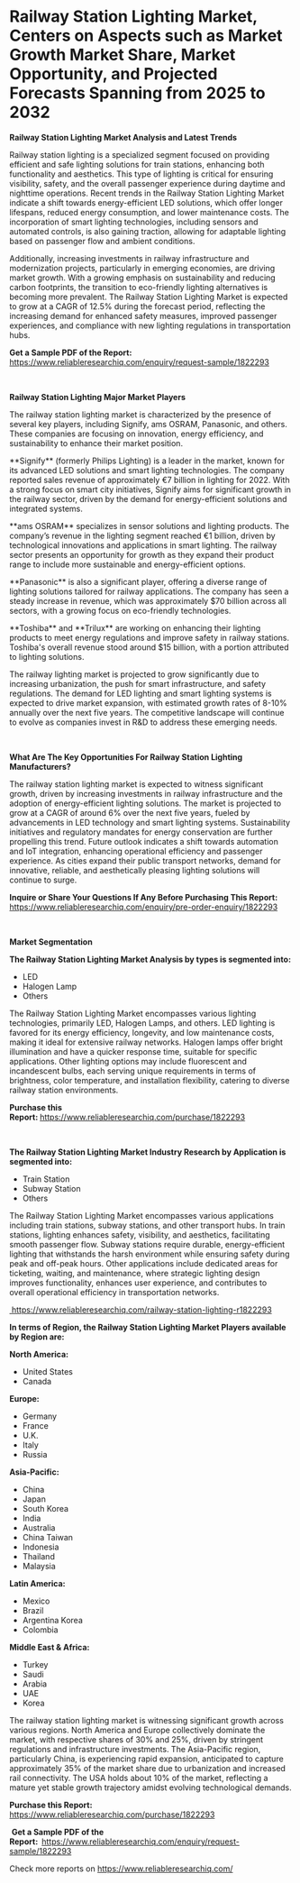<p><h1>Railway Station Lighting Market, Centers on Aspects such as Market Growth Market Share, Market Opportunity, and Projected Forecasts Spanning from 2025 to 2032</h1></p><p><strong>Railway Station Lighting Market Analysis and Latest Trends</strong></p>
<p><p>Railway station lighting is a specialized segment focused on providing efficient and safe lighting solutions for train stations, enhancing both functionality and aesthetics. This type of lighting is critical for ensuring visibility, safety, and the overall passenger experience during daytime and nighttime operations. Recent trends in the Railway Station Lighting Market indicate a shift towards energy-efficient LED solutions, which offer longer lifespans, reduced energy consumption, and lower maintenance costs. The incorporation of smart lighting technologies, including sensors and automated controls, is also gaining traction, allowing for adaptable lighting based on passenger flow and ambient conditions.</p><p>Additionally, increasing investments in railway infrastructure and modernization projects, particularly in emerging economies, are driving market growth. With a growing emphasis on sustainability and reducing carbon footprints, the transition to eco-friendly lighting alternatives is becoming more prevalent. The Railway Station Lighting Market is expected to grow at a CAGR of 12.5% during the forecast period, reflecting the increasing demand for enhanced safety measures, improved passenger experiences, and compliance with new lighting regulations in transportation hubs.</p></p>
<p><strong>Get a Sample PDF of the Report:&nbsp;</strong> <a href="https://www.reliableresearchiq.com/enquiry/request-sample/1822293?utm_campaign=2983&utm_medium=2&utm_source=Github&utm_content=ia&utm_term=04042025&utm_id=railway-station-lighting">https://www.reliableresearchiq.com/enquiry/request-sample/1822293</a></p>
<p>&nbsp;</p>
<p><strong>Railway Station Lighting Major Market Players</strong></p>
<p><p>The railway station lighting market is characterized by the presence of several key players, including Signify, ams OSRAM, Panasonic, and others. These companies are focusing on innovation, energy efficiency, and sustainability to enhance their market position.</p><p>**Signify** (formerly Philips Lighting) is a leader in the market, known for its advanced LED solutions and smart lighting technologies. The company reported sales revenue of approximately €7 billion in lighting for 2022. With a strong focus on smart city initiatives, Signify aims for significant growth in the railway sector, driven by the demand for energy-efficient solutions and integrated systems.</p><p>**ams OSRAM** specializes in sensor solutions and lighting products. The company’s revenue in the lighting segment reached €1 billion, driven by technological innovations and applications in smart lighting. The railway sector presents an opportunity for growth as they expand their product range to include more sustainable and energy-efficient options.</p><p>**Panasonic** is also a significant player, offering a diverse range of lighting solutions tailored for railway applications. The company has seen a steady increase in revenue, which was approximately $70 billion across all sectors, with a growing focus on eco-friendly technologies.</p><p>**Toshiba** and **Trilux** are working on enhancing their lighting products to meet energy regulations and improve safety in railway stations. Toshiba's overall revenue stood around $15 billion, with a portion attributed to lighting solutions.</p><p>The railway lighting market is projected to grow significantly due to increasing urbanization, the push for smart infrastructure, and safety regulations. The demand for LED lighting and smart lighting systems is expected to drive market expansion, with estimated growth rates of 8-10% annually over the next five years. The competitive landscape will continue to evolve as companies invest in R&D to address these emerging needs.</p></p>
<p>&nbsp;</p>
<p><strong>What Are The Key Opportunities For Railway Station Lighting Manufacturers?</strong></p>
<p><p>The railway station lighting market is expected to witness significant growth, driven by increasing investments in railway infrastructure and the adoption of energy-efficient lighting solutions. The market is projected to grow at a CAGR of around 6% over the next five years, fueled by advancements in LED technology and smart lighting systems. Sustainability initiatives and regulatory mandates for energy conservation are further propelling this trend. Future outlook indicates a shift towards automation and IoT integration, enhancing operational efficiency and passenger experience. As cities expand their public transport networks, demand for innovative, reliable, and aesthetically pleasing lighting solutions will continue to surge.</p></p>
<p><strong>Inquire or Share Your Questions If Any Before Purchasing This Report:</strong> <a href="https://www.reliableresearchiq.com/enquiry/pre-order-enquiry/1822293?utm_campaign=2983&utm_medium=2&utm_source=Github&utm_content=ia&utm_term=04042025&utm_id=railway-station-lighting">https://www.reliableresearchiq.com/enquiry/pre-order-enquiry/1822293</a></p>
<p>&nbsp;</p>
<p><strong>Market Segmentation</strong></p>
<p><strong>The Railway Station Lighting Market Analysis by types is segmented into:</strong></p>
<p><ul><li>LED</li><li>Halogen Lamp</li><li>Others</li></ul></p>
<p><p>The Railway Station Lighting Market encompasses various lighting technologies, primarily LED, Halogen Lamps, and others. LED lighting is favored for its energy efficiency, longevity, and low maintenance costs, making it ideal for extensive railway networks. Halogen lamps offer bright illumination and have a quicker response time, suitable for specific applications. Other lighting options may include fluorescent and incandescent bulbs, each serving unique requirements in terms of brightness, color temperature, and installation flexibility, catering to diverse railway station environments.</p></p>
<p><strong>Purchase this Report:&nbsp;</strong><a href="https://www.reliableresearchiq.com/purchase/1822293?utm_campaign=2983&utm_medium=2&utm_source=Github&utm_content=ia&utm_term=04042025&utm_id=railway-station-lighting">https://www.reliableresearchiq.com/purchase/1822293</a></p>
<p>&nbsp;</p>
<p><strong>The Railway Station Lighting Market Industry Research by Application is segmented into:</strong></p>
<p><ul><li>Train Station</li><li>Subway Station</li><li>Others</li></ul></p>
<p><p>The Railway Station Lighting Market encompasses various applications including train stations, subway stations, and other transport hubs. In train stations, lighting enhances safety, visibility, and aesthetics, facilitating smooth passenger flow. Subway stations require durable, energy-efficient lighting that withstands the harsh environment while ensuring safety during peak and off-peak hours. Other applications include dedicated areas for ticketing, waiting, and maintenance, where strategic lighting design improves functionality, enhances user experience, and contributes to overall operational efficiency in transportation networks.</p></p>
<p><a href="https://www.reliableresearchiq.com/railway-station-lighting-r1822293?utm_campaign=2983&utm_medium=2&utm_source=Github&utm_content=ia&utm_term=04042025&utm_id=railway-station-lighting">&nbsp;https://www.reliableresearchiq.com/railway-station-lighting-r1822293</a></p>
<p><strong>In terms of Region, the Railway Station Lighting Market Players available by Region are:</strong></p>
<p>
    <p> <strong> North America: </strong>
        <ul>
            <li>United States</li>
            <li>Canada</li>
        </ul>
        </p> 
    <p> <strong> Europe: </strong>
        <ul>
            <li>Germany</li>
            <li>France</li>
            <li>U.K.</li>
            <li>Italy</li>
            <li>Russia</li>
        </ul>
        </p> 
    <p> <strong> Asia-Pacific: </strong>
        <ul>
            <li>China</li>
            <li>Japan</li>
            <li>South Korea</li>
            <li>India</li>
            <li>Australia</li>
            <li>China Taiwan</li>
            <li>Indonesia</li>
            <li>Thailand</li>
            <li>Malaysia</li>
        </ul>
        </p> 
    <p> <strong> Latin America: </strong>
        <ul>
            <li>Mexico</li>
            <li>Brazil</li>
            <li>Argentina Korea</li>
            <li>Colombia</li>
        </ul>
        </p> 
    <p> <strong> Middle East & Africa: </strong>
        <ul>
            <li>Turkey</li>
            <li>Saudi</li>
            <li>Arabia</li>
            <li>UAE</li>
            <li>Korea</li>
        </ul>
    </p>
    </p>
<p><p>The railway station lighting market is witnessing significant growth across various regions. North America and Europe collectively dominate the market, with respective shares of 30% and 25%, driven by stringent regulations and infrastructure investments. The Asia-Pacific region, particularly China, is experiencing rapid expansion, anticipated to capture approximately 35% of the market share due to urbanization and increased rail connectivity. The USA holds about 10% of the market, reflecting a mature yet stable growth trajectory amidst evolving technological demands.</p></p>
<p><strong>Purchase this Report: </strong><a href="https://www.reliableresearchiq.com/purchase/1822293?utm_campaign=2983&utm_medium=2&utm_source=Github&utm_content=ia&utm_term=04042025&utm_id=railway-station-lighting">https://www.reliableresearchiq.com/purchase/1822293</a></p>
<p>&nbsp;<strong>Get a Sample PDF of the Report:&nbsp;&nbsp;</strong><a href="https://www.reliableresearchiq.com/enquiry/request-sample/1822293?utm_campaign=2983&utm_medium=2&utm_source=Github&utm_content=ia&utm_term=04042025&utm_id=railway-station-lighting">https://www.reliableresearchiq.com/enquiry/request-sample/1822293</a></p>
<p><strong></strong></p>
<p>Check more reports on <a href="https://www.reliableresearchiq.com/?utm_campaign=2983&utm_medium=2&utm_source=Github&utm_content=ia&utm_term=04042025&utm_id=railway-station-lighting">https://www.reliableresearchiq.com/</a></p>